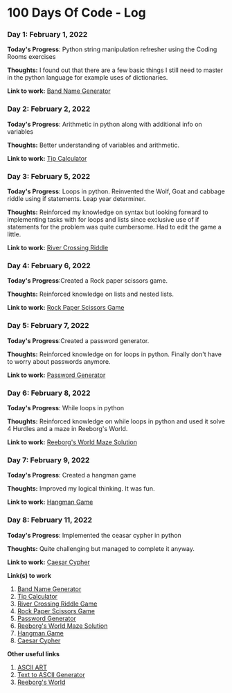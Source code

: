 # 100 Days Of Code - Log

### Day 1: February 1, 2022


**Today's Progress**: Python string manipulation refresher using the Coding Rooms exercises

**Thoughts:** I found out that there are a few basic things I still need to master in the python language for example uses of dictionaries. 

**Link to work:** [Band Name Generator](https://github.com/LCherop/100-days-of-code/blob/master/100-days-of-Python/BandNameGen.py)

### Day 2: February 2, 2022


**Today's Progress**: Arithmetic in python along with additional info  on variables

**Thoughts:** Better understanding of variables and arithmetic. 

**Link to work:** [Tip Calculator](https://github.com/LCherop/100-days-of-code/blob/master/100-days-of-Python/tip_calculator.py)

### Day 3: February 5, 2022


**Today's Progress**: Loops in python. Reinvented the Wolf, Goat and cabbage riddle using if statements. Leap year determiner.

**Thoughts:** Reinforced my knowledge on syntax but looking forward to implementing tasks with for loops and lists since exclusive use of if statements for the problem was quite cumbersome. Had to edit the game a little.

**Link to work:** [River Crossing Riddle](https://github.com/LCherop/100-days-of-code/blob/master/100-days-of-Python/river_riddle.py)

### Day 4: February 6, 2022


**Today's Progress**:Created a Rock paper scissors game.

**Thoughts:**  Reinforced knowledge on lists and nested lists. 

**Link to work:** [Rock Paper Scissors Game](https://github.com/LCherop/100-days-of-code/blob/master/100-days-of-Python/rock_paper_sci.py)

### Day 5: February 7, 2022


**Today's Progress**:Created a password generator.

**Thoughts:**  Reinforced knowledge on for loops in python. Finally don't have to worry about passwords anymore.

**Link to work:** [Password Generator](https://github.com/LCherop/100-days-of-code/blob/master/100-days-of-Python/passwordGenerator.py)

### Day 6: February 8, 2022


**Today's Progress**: While loops in python

**Thoughts:**  Reinforced knowledge on while loops in python and used it solve 4 Hurdles and a maze in Reeborg's World. 

**Link to work:** [Reeborg's World Maze Solution](https://reeborg.ca/reeborg.html?lang=en&mode=python&menu=worlds%2Fmenus%2Freeborg_intro_en.json&name=Maze&url=worlds%2Ftutorial_en%2Fmaze1.json)

### Day 7: February 9, 2022


**Today's Progress**: Created a hangman game

**Thoughts:**  Improved my logical thinking. It was fun.

**Link to work:** [Hangman Game](https://github.com/LCherop/100-days-of-code/blob/master/100-days-of-Python/hangman/hangman.py)



### Day 8: February 11, 2022


**Today's Progress**: Implemented the ceasar cypher in python

**Thoughts:**  Quite challenging but managed to complete it anyway.

**Link to work:** [Caesar Cypher](https://github.com/LCherop/100-days-of-code/blob/master/100-days-of-Python/ceasar_cypher.py)




**Link(s) to work**
1. [Band Name Generator](https://github.com/LCherop/100-days-of-code/blob/master/100-days-of-Python/BandNameGen.py)
2. [Tip Calculator](https://github.com/LCherop/100-days-of-code/blob/master/100-days-of-Python/tip_calculator.py)
3. [River Crossing Riddle Game](https://github.com/LCherop/100-days-of-code/blob/master/100-days-of-Python/river_riddle.py)
4. [Rock Paper Scissors Game](https://github.com/LCherop/100-days-of-code/blob/master/100-days-of-Python/rock_paper_sci.py)
5. [Password Generator](https://github.com/LCherop/100-days-of-code/blob/master/100-days-of-Python/passwordGenerator.py)
6. [Reeborg's World Maze Solution](https://reeborg.ca/reeborg.html?lang=en&mode=python&menu=worlds%2Fmenus%2Freeborg_intro_en.json&name=Maze&url=worlds%2Ftutorial_en%2Fmaze1.json)
7. [Hangman Game](https://github.com/LCherop/100-days-of-code/blob/master/100-days-of-Python/hangman/hangman.py)
8. [Caesar Cypher](https://github.com/LCherop/100-days-of-code/blob/master/100-days-of-Python/ceasar_cypher.py)


**Other useful links**
1. [ASCII ART](https://ascii.co.uk/art)
2. [Text to ASCII Generator](https://patorjk.com/software/taag/#p=display&f=Epic&t=IT%20'S%20%20A%20%20%20DRAW)
3. [Reeborg's World](https://reeborg.ca/index_en.html)

